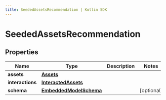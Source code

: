 ```yaml
---
title: SeededAssetsRecommendation | Kotlin SDK
---
```




# SeededAssetsRecommendation

## Properties
Name | Type | Description | Notes
------------ | ------------- | ------------- | -------------
**assets** | [**Assets**](Assets) |  | 
**interactions** | [**InteractedAssets**](InteractedAssets) |  | 
**schema** | [**EmbeddedModelSchema**](EmbeddedModelSchema) |  |  [optional]




